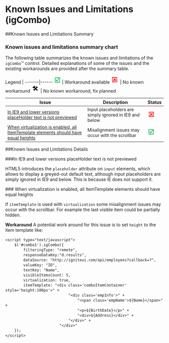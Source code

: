 ﻿<!--
|metadata|
{
    "fileName": "igcombo-known-limitations",
    "controlName": "igCombo",
    "tags": ["Known Issues","Tips and Tricks"]
}
|metadata|
-->

# Known Issues and Limitations (igCombo)



##Known Issues and Limitations Summary


### Known issues and limitations summary chart

The following table summarizes the known issues and limitations of the `igCombo`™ control. Detailed explanations of some of the issues and the existing workarounds are provided after the summary table.

Legend | 
-------|------
![](../../images/images/positive.png) | Workaround available
![](../../images/images/negative.png) | No known workaround
![](../../images/images/plannedFix.png) | No known workaround, fix planned

Issue | Description | Status
---|---|---
[In IE9 and lower versions placeHolder text is not previewed](#IE9PlaceHolder) | Input placeholders are simply ignored in IE9 and below|![](../../images/images/negative.png)
[When virtualization is enabled, all ItemTemplate elements should have equal heights](#virtualizationAndItemTemplate) | Misalignment issues may occur with the scrollbar | ![](../../images/images/positive.png)


##Known Issues and Limitations Details


###<a id="IE9PlaceHolder"></a>In IE9 and lower versions placeHolder text is not previewed

HTML5 introduces the `placeholder` attribute on `input` elements, which allows to display a greyed-out default text, although input placeholders are simply ignored in IE9 and below. This is because IE does not support it.

###<a id="virtualizationAndItemTemplate"></a> When virtualization is enabled, all ItemTemplate elements should have equal heights

If `itemTemplate` is used with `virtualization` some misalignment issues may occur with the scrollbar. For example the last visible item could be partially hidden.

**Workaround**
A potential work around for this issue is to set `height` to the item template like:
```
<script type="text/javascript">
	$('#combo1').igCombo({
		filteringType: "remote",
		responseDataKey:"d.results",
		dataSource: "http://igniteui.com/api/employees?callback=?",
		valueKey: "ID",
		textKey: "Name",
		visibleItemsCount: 5,
		virtualization: true,
		itemTemplate: "<div class='comboItemContainer' style='height:100px'>" + 
							"<div class='empInfo'>" + 
								"<span class='empName'>${Name}</span>" + 
								"<p>${BirthDate}</p>" + 
								"<div>${Address}</div>" + 
							"</div>" + 
						"</div>"
	});
</script>
```